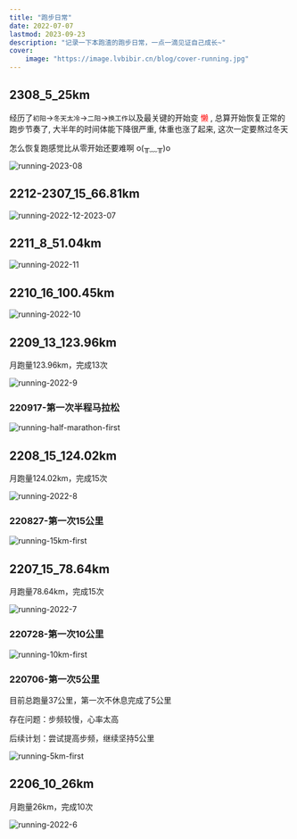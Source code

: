 ```yaml
---
title: "跑步日常" 
date: 2022-07-07 
lastmod: 2023-09-23
description: "记录一下本跑渣的跑步日常，一点一滴见证自己成长~"
cover:
    image: "https://image.lvbibir.cn/blog/cover-running.jpg"
---
```


## 2308_5_25km

经历了`初阳`->`冬天太冷`->`二阳`->`换工作`以及最关键的开始变 <font color='red'>懒</font> , 总算开始恢复正常的跑步节奏了, 大半年的时间体能下降很严重, 体重也涨了起来, 这次一定要熬过冬天

怎么恢复跑感觉比从零开始还要难啊 o(╥﹏╥)o

![running-2023-08](https://image.lvbibir.cn/blog/running-2023-08.png)

## 2212-2307_15_66.81km

![running-2022-12-2023-07](https://image.lvbibir.cn/blog/running-2022-12-2023-07.png)

## 2211_8_51.04km

![running-2022-11](https://image.lvbibir.cn/blog/running-2022-11.png)

## 2210_16_100.45km

![running-2022-10](https://image.lvbibir.cn/blog/running-2022-10.png)



## 2209_13_123.96km

月跑量123.96km，完成13次

![running-2022-9](https://image.lvbibir.cn/blog/running-2022-9.png)

### 220917-第一次半程马拉松

![running-half-marathon-first](https://image.lvbibir.cn/blog/running-half-marathon-first.jpg)



## 2208_15_124.02km

月跑量124.02km，完成15次

![running-2022-8](https://image.lvbibir.cn/blog/running-2022-8.jpg)

### 220827-第一次15公里

![running-15km-first](https://image.lvbibir.cn/blog/running-15km-first.jpg)

## 2207_15_78.64km

月跑量78.64km，完成15次

![running-2022-7](https://image.lvbibir.cn/blog/running-2022-7.jpg)

### 220728-第一次10公里

![running-10km-first](https://image.lvbibir.cn/blog/running-10km-first.jpg)


### 220706-第一次5公里

目前总跑量37公里，第一次不休息完成了5公里

存在问题：步频较慢，心率太高

后续计划：尝试提高步频，继续坚持5公里

![running-5km-first](https://image.lvbibir.cn/blog/running-5km-first.jpg)

## 2206_10_26km

月跑量26km，完成10次

![running-2022-6](https://image.lvbibir.cn/blog/running-2022-6.jpg)